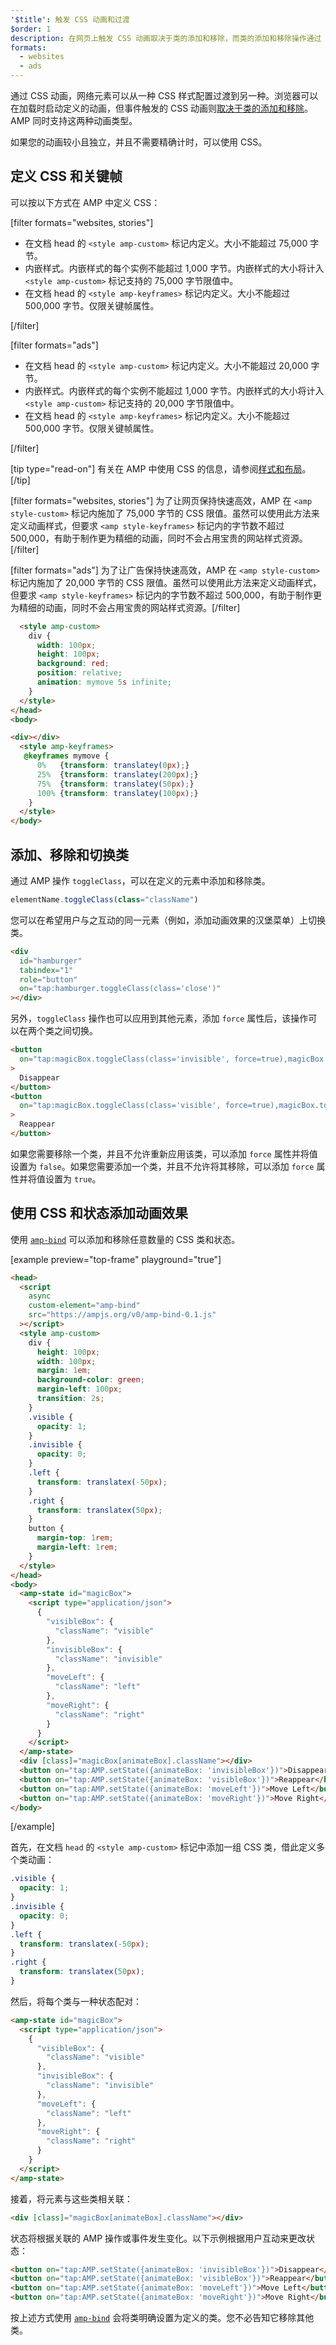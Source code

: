 ```yaml
---
'$title': 触发 CSS 动画和过渡
$order: 1
description: 在网页上触发 CSS 动画取决于类的添加和移除，而类的添加和移除操作通过 JavaScript 来完成。使用 toggleClass 操作可以在 AMP 网页上实现相同的行为…
formats:
  - websites
  - ads
---
```


通过 CSS 动画，网络元素可以从一种 CSS 样式配置过渡到另一种。浏览器可以在加载时启动定义的动画，但事件触发的 CSS 动画则[取决于类的添加和移除](https://developer.mozilla.org/en-US/docs/Web/CSS/CSS_Animations/Using_CSS_animations)。AMP 同时支持这两种动画类型。

如果您的动画较小且独立，并且不需要精确计时，可以使用 CSS。

## 定义 CSS 和关键帧

可以按以下方式在 AMP 中定义 CSS：

[filter formats="websites, stories"]

- 在文档 head 的 `<style amp-custom>` 标记内定义。大小不能超过 75,000 字节。
- 内嵌样式。内嵌样式的每个实例不能超过 1,000 字节。内嵌样式的大小将计入 `<style amp-custom>` 标记支持的 75,000 字节限值中。
- 在文档 head 的 `<style amp-keyframes>` 标记内定义。大小不能超过 500,000 字节。仅限关键帧属性。

[/filter]

[filter formats="ads"]

- 在文档 head 的 `<style amp-custom>` 标记内定义。大小不能超过 20,000 字节。
- 内嵌样式。内嵌样式的每个实例不能超过 1,000 字节。内嵌样式的大小将计入 `<style amp-custom>` 标记支持的 20,000 字节限值中。
- 在文档 head 的 `<style amp-keyframes>` 标记内定义。大小不能超过 500,000 字节。仅限关键帧属性。

[/filter]

[tip type="read-on"] 有关在 AMP 中使用 CSS 的信息，请参阅[样式和布局](../style_and_layout/index.md)。[/tip]

[filter formats="websites, stories"] 为了让网页保持快速高效，AMP 在 `<amp style-custom>` 标记内施加了 75,000 字节的 CSS 限值。虽然可以使用此方法来定义动画样式，但要求 `<amp style-keyframes>` 标记内的字节数不超过 500,000，有助于制作更为精细的动画，同时不会占用宝贵的网站样式资源。[/filter]

[filter formats="ads"] 为了让广告保持快速高效，AMP 在 `<amp style-custom>` 标记内施加了 20,000 字节的 CSS 限值。虽然可以使用此方法来定义动画样式，但要求 `<amp style-keyframes>` 标记内的字节数不超过 500,000，有助于制作更为精细的动画，同时不会占用宝贵的网站样式资源。[/filter]

```html
  <style amp-custom>
    div {
      width: 100px;
      height: 100px;
      background: red;
      position: relative;
      animation: mymove 5s infinite;
    }
  </style>
</head>
<body>

<div></div>
  <style amp-keyframes>
   @keyframes mymove {
      0%   {transform: translatey(0px);}
      25%  {transform: translatey(200px);}
      75%  {transform: translatey(50px);}
      100% {transform: translatey(100px);}
    }
  </style>
</body>
```

## 添加、移除和切换类

通过 AMP 操作 `toggleClass`，可以在定义的元素中添加和移除类。

```js
elementName.toggleClass(class="className")
```

您可以在希望用户与之互动的同一元素（例如，添加动画效果的汉堡菜单）上切换类。

```html
<div
  id="hamburger"
  tabindex="1"
  role="button"
  on="tap:hamburger.toggleClass(class='close')"
></div>
```

另外，`toggleClass` 操作也可以应用到其他元素，添加 `force` 属性后，该操作可以在两个类之间切换。

```html
<button
  on="tap:magicBox.toggleClass(class='invisible', force=true),magicBox.toggleClass(class='visible', force=false)"
>
  Disappear
</button>
<button
  on="tap:magicBox.toggleClass(class='visible', force=true),magicBox.toggleClass(class='invisible', force=false)"
>
  Reappear
</button>
```

如果您需要移除一个类，并且不允许重新应用该类，可以添加 `force` 属性并将值设置为 `false`。如果您需要添加一个类，并且不允许将其移除，可以添加 `force` 属性并将值设置为 `true`。

## 使用 CSS 和状态添加动画效果

使用 [`amp-bind`](../../../../documentation/components/reference/amp-bind.md) 可以添加和移除任意数量的 CSS 类和状态。

[example preview="top-frame" playground="true"]

```html
<head>
  <script
    async
    custom-element="amp-bind"
    src="https://ampjs.org/v0/amp-bind-0.1.js"
  ></script>
  <style amp-custom>
    div {
      height: 100px;
      width: 100px;
      margin: 1em;
      background-color: green;
      margin-left: 100px;
      transition: 2s;
    }
    .visible {
      opacity: 1;
    }
    .invisible {
      opacity: 0;
    }
    .left {
      transform: translatex(-50px);
    }
    .right {
      transform: translatex(50px);
    }
    button {
      margin-top: 1rem;
      margin-left: 1rem;
    }
  </style>
</head>
<body>
  <amp-state id="magicBox">
    <script type="application/json">
      {
        "visibleBox": {
          "className": "visible"
        },
        "invisibleBox": {
          "className": "invisible"
        },
        "moveLeft": {
          "className": "left"
        },
        "moveRight": {
          "className": "right"
        }
      }
    </script>
  </amp-state>
  <div [class]="magicBox[animateBox].className"></div>
  <button on="tap:AMP.setState({animateBox: 'invisibleBox'})">Disappear</button>
  <button on="tap:AMP.setState({animateBox: 'visibleBox'})">Reappear</button>
  <button on="tap:AMP.setState({animateBox: 'moveLeft'})">Move Left</button>
  <button on="tap:AMP.setState({animateBox: 'moveRight'})">Move Right</button>
</body>
```

[/example]

首先，在文档 `head` 的 `<style amp-custom>` 标记中添加一组 CSS 类，借此定义多个类动画：

```css
.visible {
  opacity: 1;
}
.invisible {
  opacity: 0;
}
.left {
  transform: translatex(-50px);
}
.right {
  transform: translatex(50px);
}
```

然后，将每个类与一种状态配对：

```html
<amp-state id="magicBox">
  <script type="application/json">
    {
      "visibleBox": {
        "className": "visible"
      },
      "invisibleBox": {
        "className": "invisible"
      },
      "moveLeft": {
        "className": "left"
      },
      "moveRight": {
        "className": "right"
      }
    }
  </script>
</amp-state>
```

接着，将元素与这些类相关联：

```html
<div [class]="magicBox[animateBox].className"></div>
```

状态将根据关联的 AMP 操作或事件发生变化。以下示例根据用户互动来更改状态：

```html
<button on="tap:AMP.setState({animateBox: 'invisibleBox'})">Disappear</button>
<button on="tap:AMP.setState({animateBox: 'visibleBox'})">Reappear</button>
<button on="tap:AMP.setState({animateBox: 'moveLeft'})">Move Left</button>
<button on="tap:AMP.setState({animateBox: 'moveRight'})">Move Right</button>
```

按上述方式使用 [`amp-bind`](../../../../documentation/components/reference/amp-bind.md) 会将类明确设置为定义的类。您不必告知它移除其他类。
